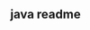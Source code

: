 <!--
 * @Description: 
 * @Author:  
 * @Date: 2023-04-17 15:52:26
 * @LastEditTime: 2023-04-17 16:36:18
 * @LastEditors:  
-->
## java readme